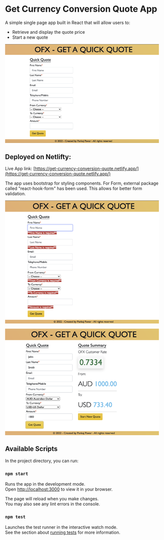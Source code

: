 # Get Currency Conversion Quote App

A simple single page app built in React that will allow users to:

- Retrieve and display the quote price
- Start a new quote

![GUI of the App](./App-UI.png)

## Deployed on Netlifty:

Live App link: [https://get-currency-conversion-quote.netlify.app/](https://get-currency-conversion-quote.netlify.app/)

The app uses bootstrap for styling components.
For Form, external package called "react-hook-form" has been used. This allows for better form validation.

![Form Validation Error](./Form-Validation.png)

![Quote](./Quote.png)

## Available Scripts

In the project directory, you can run:

### `npm start`

Runs the app in the development mode.\
Open [http://localhost:3000](http://localhost:3000) to view it in your browser.

The page will reload when you make changes.\
You may also see any lint errors in the console.

### `npm test`

Launches the test runner in the interactive watch mode.\
See the section about [running tests](https://facebook.github.io/create-react-app/docs/running-tests) for more information.
